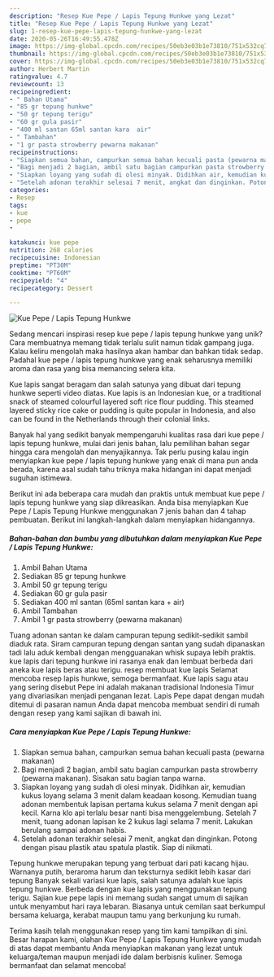 ```yaml
---
description: "Resep Kue Pepe / Lapis Tepung Hunkwe yang Lezat"
title: "Resep Kue Pepe / Lapis Tepung Hunkwe yang Lezat"
slug: 1-resep-kue-pepe-lapis-tepung-hunkwe-yang-lezat
date: 2020-05-26T16:49:55.478Z
image: https://img-global.cpcdn.com/recipes/50eb3e03b1e73810/751x532cq70/kue-pepe-lapis-tepung-hunkwe-foto-resep-utama.jpg
thumbnail: https://img-global.cpcdn.com/recipes/50eb3e03b1e73810/751x532cq70/kue-pepe-lapis-tepung-hunkwe-foto-resep-utama.jpg
cover: https://img-global.cpcdn.com/recipes/50eb3e03b1e73810/751x532cq70/kue-pepe-lapis-tepung-hunkwe-foto-resep-utama.jpg
author: Herbert Martin
ratingvalue: 4.7
reviewcount: 13
recipeingredient:
- " Bahan Utama"
- "85 gr tepung hunkwe"
- "50 gr tepung terigu"
- "60 gr gula pasir"
- "400 ml santan 65ml santan kara  air"
- " Tambahan"
- "1 gr pasta strowberry pewarna makanan"
recipeinstructions:
- "Siapkan semua bahan, campurkan semua bahan kecuali pasta (pewarna makanan)"
- "Bagi menjadi 2 bagian, ambil satu bagian campurkan pasta strowberry (pewarna makanan). Sisakan satu bagian tanpa warna."
- "Siapkan loyang yang sudah di olesi minyak. Didihkan air, kemudian kukus loyang selama 3 menit dalam keadaan kosong. Kemudian tuang adonan membentuk lapisan pertama kukus selama 7 menit dengan api kecil. Karna klo api terlalu besar nanti bisa menggelembung. Setelah 7 menit, tuang adonan lapisan ke 2 kukus lagi selama 7 menit. Lakukan berulang sampai adonan habis."
- "Setelah adonan terakhir selesai 7 menit, angkat dan dinginkan. Potong dengan pisau plastik atau spatula plastik. Siap di nikmati."
categories:
- Resep
tags:
- kue
- pepe
- 

katakunci: kue pepe  
nutrition: 268 calories
recipecuisine: Indonesian
preptime: "PT30M"
cooktime: "PT60M"
recipeyield: "4"
recipecategory: Dessert

---
```



![Kue Pepe / Lapis Tepung Hunkwe](https://img-global.cpcdn.com/recipes/50eb3e03b1e73810/751x532cq70/kue-pepe-lapis-tepung-hunkwe-foto-resep-utama.jpg)

Sedang mencari inspirasi resep kue pepe / lapis tepung hunkwe yang unik? Cara membuatnya memang tidak terlalu sulit namun tidak gampang juga. Kalau keliru mengolah maka hasilnya akan hambar dan bahkan tidak sedap. Padahal kue pepe / lapis tepung hunkwe yang enak seharusnya memiliki aroma dan rasa yang bisa memancing selera kita.

Kue lapis sangat beragam dan salah satunya yang dibuat dari tepung hunkwe seperti video diatas. Kue lapis is an Indonesian kue, or a traditional snack of steamed colourful layered soft rice flour pudding. This steamed layered sticky rice cake or pudding is quite popular in Indonesia, and also can be found in the Netherlands through their colonial links.

Banyak hal yang sedikit banyak mempengaruhi kualitas rasa dari kue pepe / lapis tepung hunkwe, mulai dari jenis bahan, lalu pemilihan bahan segar hingga cara mengolah dan menyajikannya. Tak perlu pusing kalau ingin menyiapkan kue pepe / lapis tepung hunkwe yang enak di mana pun anda berada, karena asal sudah tahu triknya maka hidangan ini dapat menjadi suguhan istimewa.


Berikut ini ada beberapa cara mudah dan praktis untuk membuat kue pepe / lapis tepung hunkwe yang siap dikreasikan. Anda bisa menyiapkan Kue Pepe / Lapis Tepung Hunkwe menggunakan 7 jenis bahan dan 4 tahap pembuatan. Berikut ini langkah-langkah dalam menyiapkan hidangannya.

<!--inarticleads1-->

##### Bahan-bahan dan bumbu yang dibutuhkan dalam menyiapkan Kue Pepe / Lapis Tepung Hunkwe:

1. Ambil  Bahan Utama
1. Sediakan 85 gr tepung hunkwe
1. Ambil 50 gr tepung terigu
1. Sediakan 60 gr gula pasir
1. Sediakan 400 ml santan (65ml santan kara + air)
1. Ambil  Tambahan
1. Ambil 1 gr pasta strowberry (pewarna makanan)


Tuang adonan santan ke dalam campuran tepung sedikit-sedikit sambil diaduk rata. Siram campuran tepung dengan santan yang sudah dipanaskan tadi lalu aduk kembali dengan mengguanakan whisk supaya lebih praktis. kue lapis dari tepung hunkwe ini rasanya enak dan lembuat berbeda dari aneka kue lapis beras atau terigu. resep membuat kue lapis Selamat mencoba resep lapis hunkwe, semoga bermanfaat. Kue lapis sagu atau yang sering disebut Pepe ini adalah makanan tradisional Indonesia Timur yang divariasikan menjadi penganan lezat. Lapis Pepe dapat dengan mudah ditemui di pasaran namun Anda dapat mencoba membuat sendiri di rumah dengan resep yang kami sajikan di bawah ini. 

<!--inarticleads2-->

##### Cara menyiapkan Kue Pepe / Lapis Tepung Hunkwe:

1. Siapkan semua bahan, campurkan semua bahan kecuali pasta (pewarna makanan)
1. Bagi menjadi 2 bagian, ambil satu bagian campurkan pasta strowberry (pewarna makanan). Sisakan satu bagian tanpa warna.
1. Siapkan loyang yang sudah di olesi minyak. Didihkan air, kemudian kukus loyang selama 3 menit dalam keadaan kosong. Kemudian tuang adonan membentuk lapisan pertama kukus selama 7 menit dengan api kecil. Karna klo api terlalu besar nanti bisa menggelembung. Setelah 7 menit, tuang adonan lapisan ke 2 kukus lagi selama 7 menit. Lakukan berulang sampai adonan habis.
1. Setelah adonan terakhir selesai 7 menit, angkat dan dinginkan. Potong dengan pisau plastik atau spatula plastik. Siap di nikmati.


Tepung hunkwe merupakan tepung yang terbuat dari pati kacang hijau. Warnanya putih, beraroma harum dan teksturnya sedikit lebih kasar dari tepung Banyak sekali variasi kue lapis, salah satunya adalah kue lapis tepung hunkwe. Berbeda dengan kue lapis yang menggunakan tepung terigu. Sajian kue pepe lapis ini memang sudah sangat umum di sajikan untuk menyambut hari raya lebaran. Biasanya untuk cemilan saat berkumpul bersama keluarga, kerabat maupun tamu yang berkunjung ku rumah. 

Terima kasih telah menggunakan resep yang tim kami tampilkan di sini. Besar harapan kami, olahan Kue Pepe / Lapis Tepung Hunkwe yang mudah di atas dapat membantu Anda menyiapkan makanan yang lezat untuk keluarga/teman maupun menjadi ide dalam berbisnis kuliner. Semoga bermanfaat dan selamat mencoba!
